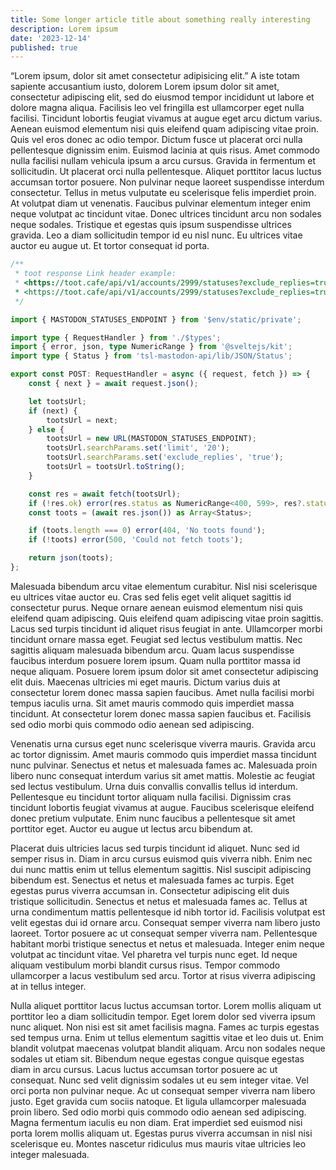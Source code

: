 ```yaml
---
title: Some longer article title about something really interesting
description: Lorem ipsum
date: '2023-12-14'
published: true
---
```


“Lorem ipsum, dolor sit amet consectetur adipisicing elit.” A iste totam sapiente accusantium
iusto, dolorem Lorem ipsum dolor sit amet, consectetur adipiscing elit, sed do eiusmod tempor
incididunt ut labore et dolore magna aliqua. Facilisis leo vel fringilla est ullamcorper eget
nulla facilisi. Tincidunt lobortis feugiat vivamus at augue eget arcu dictum varius. Aenean
euismod elementum nisi quis eleifend quam adipiscing vitae proin. Quis vel eros donec ac odio
tempor. Dictum fusce ut placerat orci nulla pellentesque dignissim enim. Euismod lacinia at quis
risus. Amet commodo nulla facilisi nullam vehicula ipsum a arcu cursus. Gravida in fermentum et
sollicitudin. Ut placerat orci nulla pellentesque. Aliquet porttitor lacus luctus accumsan tortor
posuere. Non pulvinar neque laoreet suspendisse interdum consectetur. Tellus in metus vulputate eu
scelerisque felis imperdiet proin. At volutpat diam ut venenatis. Faucibus pulvinar elementum
integer enim neque volutpat ac tincidunt vitae. Donec ultrices tincidunt arcu non sodales neque
sodales. Tristique et egestas quis ipsum suspendisse ultrices gravida. Leo a diam sollicitudin
tempor id eu nisl nunc. Eu ultrices vitae auctor eu augue ut. Et tortor consequat id porta.

```ts
/**
 * toot response Link header example:
 * <https://toot.cafe/api/v1/accounts/2999/statuses?exclude_replies=true&limit=10&max_id=111524783353936829>; rel="next",
 * <https://toot.cafe/api/v1/accounts/2999/statuses?exclude_replies=true&limit=10&min_id=111603319771604334>; rel="prev"
 */

import { MASTODON_STATUSES_ENDPOINT } from '$env/static/private';

import type { RequestHandler } from './$types';
import { error, json, type NumericRange } from '@sveltejs/kit';
import type { Status } from 'tsl-mastodon-api/lib/JSON/Status';

export const POST: RequestHandler = async ({ request, fetch }) => {
	const { next } = await request.json();

	let tootsUrl;
	if (next) {
		tootsUrl = next;
	} else {
		tootsUrl = new URL(MASTODON_STATUSES_ENDPOINT);
		tootsUrl.searchParams.set('limit', '20');
		tootsUrl.searchParams.set('exclude_replies', 'true');
		tootsUrl = tootsUrl.toString();
	}

	const res = await fetch(tootsUrl);
	if (!res.ok) error(res.status as NumericRange<400, 599>, res?.statusText);
	const toots = (await res.json()) as Array<Status>;

	if (toots.length === 0) error(404, 'No toots found');
	if (!toots) error(500, 'Could not fetch toots');

	return json(toots);
};
```

Malesuada bibendum arcu vitae elementum curabitur. Nisl nisi scelerisque eu ultrices vitae auctor
eu. Cras sed felis eget velit aliquet sagittis id consectetur purus. Neque ornare aenean euismod
elementum nisi quis eleifend quam adipiscing. Quis eleifend quam adipiscing vitae proin sagittis.
Lacus sed turpis tincidunt id aliquet risus feugiat in ante. Ullamcorper morbi tincidunt ornare
massa eget. Feugiat sed lectus vestibulum mattis. Nec sagittis aliquam malesuada bibendum arcu.
Quam lacus suspendisse faucibus interdum posuere lorem ipsum. Quam nulla porttitor massa id neque
aliquam. Posuere lorem ipsum dolor sit amet consectetur adipiscing elit duis. Maecenas ultricies
mi eget mauris. Dictum varius duis at consectetur lorem donec massa sapien faucibus. Amet nulla
facilisi morbi tempus iaculis urna. Sit amet mauris commodo quis imperdiet massa tincidunt. At
consectetur lorem donec massa sapien faucibus et. Facilisis sed odio morbi quis commodo odio
aenean sed adipiscing.

Venenatis urna cursus eget nunc scelerisque viverra mauris. Gravida arcu ac tortor dignissim. Amet
mauris commodo quis imperdiet massa tincidunt nunc pulvinar. Senectus et netus et malesuada fames
ac. Malesuada proin libero nunc consequat interdum varius sit amet mattis. Molestie ac feugiat sed
lectus vestibulum. Urna duis convallis convallis tellus id interdum. Pellentesque eu tincidunt
tortor aliquam nulla facilisi. Dignissim cras tincidunt lobortis feugiat vivamus at augue.
Faucibus scelerisque eleifend donec pretium vulputate. Enim nunc faucibus a pellentesque sit amet
porttitor eget. Auctor eu augue ut lectus arcu bibendum at.

Placerat duis ultricies lacus sed turpis tincidunt id aliquet. Nunc sed id semper risus in. Diam
in arcu cursus euismod quis viverra nibh. Enim nec dui nunc mattis enim ut tellus elementum
sagittis. Nisl suscipit adipiscing bibendum est. Senectus et netus et malesuada fames ac turpis.
Eget egestas purus viverra accumsan in. Consectetur adipiscing elit duis tristique sollicitudin.
Senectus et netus et malesuada fames ac. Tellus at urna condimentum mattis pellentesque id nibh
tortor id. Facilisis volutpat est velit egestas dui id ornare arcu. Consequat semper viverra nam
libero justo laoreet. Tortor posuere ac ut consequat semper viverra nam. Pellentesque habitant
morbi tristique senectus et netus et malesuada. Integer enim neque volutpat ac tincidunt vitae.
Vel pharetra vel turpis nunc eget. Id neque aliquam vestibulum morbi blandit cursus risus. Tempor
commodo ullamcorper a lacus vestibulum sed arcu. Tortor at risus viverra adipiscing at in tellus
integer.

Nulla aliquet porttitor lacus luctus accumsan tortor. Lorem mollis aliquam ut porttitor leo a diam
sollicitudin tempor. Eget lorem dolor sed viverra ipsum nunc aliquet. Non nisi est sit amet
facilisis magna. Fames ac turpis egestas sed tempus urna. Enim ut tellus elementum sagittis vitae
et leo duis ut. Enim blandit volutpat maecenas volutpat blandit aliquam. Arcu non sodales neque
sodales ut etiam sit. Bibendum neque egestas congue quisque egestas diam in arcu cursus. Lacus
luctus accumsan tortor posuere ac ut consequat. Nunc sed velit dignissim sodales ut eu sem integer
vitae. Vel orci porta non pulvinar neque. Ac ut consequat semper viverra nam libero justo. Eget
gravida cum sociis natoque. Et ligula ullamcorper malesuada proin libero. Sed odio morbi quis
commodo odio aenean sed adipiscing. Magna fermentum iaculis eu non diam. Erat imperdiet sed
euismod nisi porta lorem mollis aliquam ut. Egestas purus viverra accumsan in nisl nisi
scelerisque eu. Montes nascetur ridiculus mus mauris vitae ultricies leo integer malesuada.
